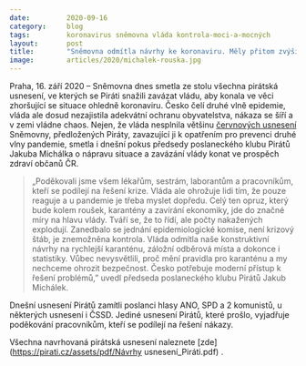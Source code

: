 ```yaml
---
date:         2020-09-16
category:     blog
tags:         koronavirus sněmovna vláda kontrola-moci-a-mocných
layout:       post
title:        "Sněmovna odmítla návrhy ke koronaviru. Měly přitom zvýšit ochranu obyvatel"
image:        articles/2020/michalek-rouska.jpg
---
```



Praha, 16. září 2020 – Sněmovna dnes smetla ze stolu všechna pirátská usnesení, ve kterých se Piráti snažili zavázat vládu, aby konala ve věci zhoršující se situace ohledně koronaviru. Česko čelí druhé vlně epidemie, vláda ale dosud nezajistila adekvátní ochranu obyvatelstva, nákaza se šíří a v zemi vládne chaos. Nejen, že vláda nesplnila většinu [červnových usnesení](https://www.pirati.cz/tiskove-zpravy/pirati-prosadili-jedenact-usneseni-k-reseni-koronakrize.html) Sněmovny, předložených Piráty, zavazující ji k opatřením pro prevenci druhé vlny pandemie, smetla i dnešní pokus předsedy poslaneckého klubu Pirátů Jakuba Michálka o nápravu situace a zavázání vlády konat ve prospěch zdraví občanů ČR. 

> „Poděkovali jsme všem lékařům, sestrám, laborantům a pracovníkům, kteří se podílejí na řešení krize. Vláda ale ohrožuje lidi tím, že pouze reaguje a u pandemie je třeba myslet dopředu. Celý ten opruz, který bude kolem roušek, karantény a zavírání ekonomiky, jde do značné míry na hlavu vlády. Tváří se, že to řídí, ale počty nakažených explodují. Zanedbalo se jednání epidemiologické komise, není krizový štáb, je znemožněna kontrola. Vláda odmítla naše konstruktivní návrhy na rychlejší karanténu, záložní odběrová místa a dokonce i statistiky. Vůbec nevysvětlili, proč mění pravidla pro karanténu a my nechceme ohrozit bezpečnost. Česko potřebuje moderní přístup k řešení problémů,” uvedl předseda poslaneckého klubu Pirátů Jakub Michálek. 

Dnešní usnesení Pirátů zamítli poslanci hlasy ANO, SPD a 2 komunistů, u některých usnesení i ČSSD. Jediné usnesení Pirátů, které prošlo, vyjadřuje poděkování pracovníkům, kteří se podílejí na řešení nákazy.


Všechna navrhovaná pirátská usnesení naleznete [zde](https://pirati.cz/assets/pdf/Návrhy usnesení_Piráti.pdf)
.
